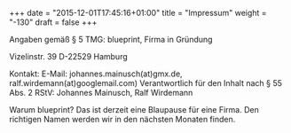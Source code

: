 +++
date = "2015-12-01T17:45:16+01:00"
title = "Impressum"
weight = "-130"
draft = false
+++

Angaben gemäß § 5 TMG:
blueprint, Firma in Gründung

Vizelinstr. 39
D-22529 Hamburg

Kontakt: E-Mail: johannes.mainusch(at)gmx.de, ralf.wirdemann(at)googlemail.com)
Verantwortlich für den Inhalt nach § 55 Abs. 2 RStV: Johannes Mainusch, Ralf Wirdemann


Warum blueprint?
Das ist derzeit eine Blaupause für eine Firma. Den richtigen Namen werden wir in den nächsten Monaten finden.


